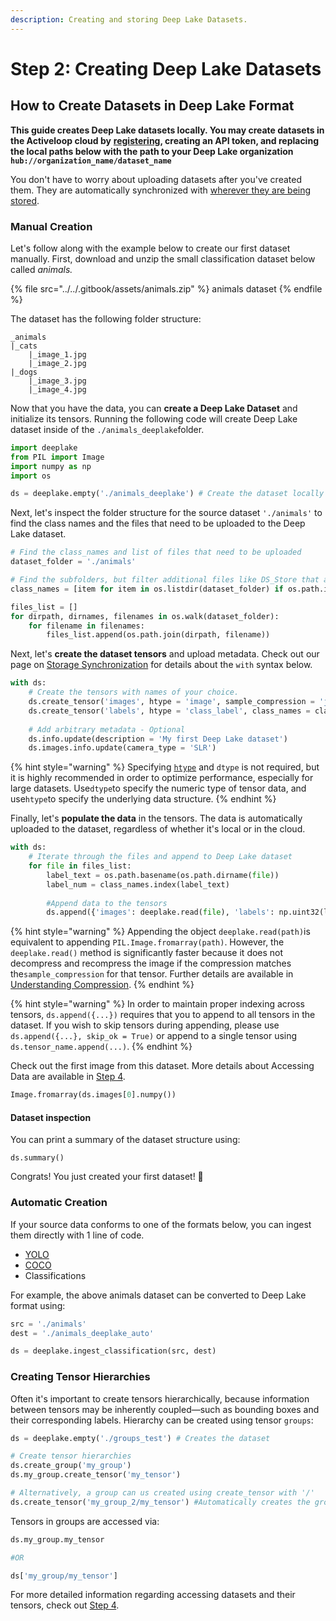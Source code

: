 ```yaml
---
description: Creating and storing Deep Lake Datasets.
---
```


# Step 2: Creating Deep Lake Datasets

## How to Create Datasets in Deep Lake Format

**This guide creates Deep Lake datasets locally. You may create datasets in the Activeloop cloud by** [**registering**](https://app.activeloop.ai/register)**, creating an API token, and replacing the local paths below with the path to your Deep Lake organization `hub://organization_name/dataset_name`**

You don't have to worry about uploading datasets after you've created them. They are automatically synchronized with [wherever they are being stored](../../storage-and-credentials/storage-options.md).

### Manual Creation

Let's follow along with the example below to create our first dataset manually. First, download and unzip the small classification dataset below called _animals._&#x20;

{% file src="../../.gitbook/assets/animals.zip" %}
animals dataset
{% endfile %}

The dataset has the following folder structure:

```
_animals
|_cats
    |_image_1.jpg
    |_image_2.jpg
|_dogs
    |_image_3.jpg
    |_image_4.jpg
```

Now that you have the data, you can **create a Deep Lake Dataset** and initialize its tensors. Running the following code will create Deep Lake dataset inside of the `./animals_deeplake`folder.

```python
import deeplake
from PIL import Image
import numpy as np
import os

ds = deeplake.empty('./animals_deeplake') # Create the dataset locally
```

Next, let's inspect the folder structure for the source dataset `'./animals'` to find the class names and the files that need to be uploaded to the Deep Lake dataset.

```python
# Find the class_names and list of files that need to be uploaded
dataset_folder = './animals'

# Find the subfolders, but filter additional files like DS_Store that are added on Mac machines.
class_names = [item for item in os.listdir(dataset_folder) if os.path.isdir(os.path.join(dataset_folder, item))]

files_list = []
for dirpath, dirnames, filenames in os.walk(dataset_folder):
    for filename in filenames:
        files_list.append(os.path.join(dirpath, filename))
```

Next, let's **create the dataset tensors** and upload metadata. Check out our page on [Storage Synchronization](../../technical-details/best-practices/storage-synchronization.md) for details about the `with` syntax below.

```python
with ds:
    # Create the tensors with names of your choice.
    ds.create_tensor('images', htype = 'image', sample_compression = 'jpeg')
    ds.create_tensor('labels', htype = 'class_label', class_names = class_names)
    
    # Add arbitrary metadata - Optional
    ds.info.update(description = 'My first Deep Lake dataset')
    ds.images.info.update(camera_type = 'SLR')
```

{% hint style="warning" %}
Specifying [`htype`](https://docs.deeplake.ai/en/latest/Htypes.html) and `dtype` is not required, but it is highly recommended in order to optimize performance, especially for large datasets. Use`dtype`to specify the numeric type of tensor data, and use`htype`to specify the underlying data structure.
{% endhint %}

Finally, let's **populate the data** in the tensors. The data is automatically uploaded to the dataset, regardless of whether it's local or in the cloud.        &#x20;

```python
with ds:
    # Iterate through the files and append to Deep Lake dataset
    for file in files_list:
        label_text = os.path.basename(os.path.dirname(file))
        label_num = class_names.index(label_text)
        
        #Append data to the tensors
        ds.append({'images': deeplake.read(file), 'labels': np.uint32(label_num)})
```

{% hint style="warning" %}
Appending the object `deeplake.read(path)`is equivalent to appending `PIL.Image.fromarray(path)`. However, the `deeplake.read()` method is significantly faster because it does not decompress and recompress the image if the compression matches the`sample_compression` for that tensor. Further details are available in [Understanding Compression](understanding-compression.md).
{% endhint %}

{% hint style="warning" %}
In order to maintain proper indexing across tensors, `ds.append({...})` requires that you to append to all tensors in the dataset. If you wish to skip tensors during appending, please use `ds.append({...}, skip_ok = True)` or append to a single tensor using `ds.tensor_name.append(...)`.
{% endhint %}

Check out the first image from this dataset. More details about Accessing Data are available in [Step 4](accessing-datasets.md).

```python
Image.fromarray(ds.images[0].numpy())
```

#### Dataset inspection

You can print a summary of the dataset structure using:

```
ds.summary()
```

Congrats! You just created your first dataset! 🎉

### Automatic Creation

If your source data conforms to one of the formats below, you can ingest them directly with 1 line of code.

* [YOLO](https://docs.deeplake.ai/en/latest/deeplake.html#deeplake.ingest\_yolo)
* [COCO](https://docs.deeplake.ai/en/latest/deeplake.html#deeplake.ingest\_coco)
* Classifications

For example, the above animals dataset can be converted to Deep Lake format using:

```python
src = './animals'
dest = './animals_deeplake_auto'

ds = deeplake.ingest_classification(src, dest)
```

### Creating Tensor Hierarchies

Often it's important to create tensors hierarchically, because information between tensors may be inherently coupled—such as bounding boxes and their corresponding labels. Hierarchy can be created using tensor `groups`:

```python
ds = deeplake.empty('./groups_test') # Creates the dataset

# Create tensor hierarchies
ds.create_group('my_group')
ds.my_group.create_tensor('my_tensor')

# Alternatively, a group can us created using create_tensor with '/'
ds.create_tensor('my_group_2/my_tensor') #Automatically creates the group 'my_group_2'
```

Tensors in groups are accessed via:

```python
ds.my_group.my_tensor

#OR

ds['my_group/my_tensor']
```

For more detailed information regarding accessing datasets and their tensors, check out [Step 4](accessing-datasets.md).
